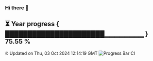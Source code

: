 ### Hi there 👋
⏳ Year progress { ██████████████████████▁▁▁▁▁▁▁▁ } 75.55 %
---
⏰ Updated on Thu, 03 Oct 2024 12:14:19 GMT
![Progress Bar CI](https://github.com/Moyi321/Moyi321/workflows/Progress%20Bar%20CI/badge.svg)
